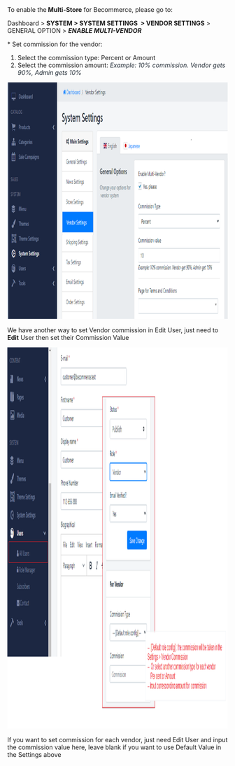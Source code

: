<p>&nbsp;</p>
<p>To enable the<strong> Multi-Store</strong> for Becommerce, please go to:</p>
<p>Dashboard &gt; <strong>SYSTEM &gt; SYSTEM SETTINGS&nbsp; &gt; VENDOR SETTINGS</strong> &gt; GENERAL OPTION &gt; <em><strong>ENABLE MULTI-VENDOR</strong></em></p>
<p>* Set commission for the vendor:</p>
<ol>
<li>Select the commission type: Percent or Amount</li>
<li>Select the commission amount:&nbsp;<em style="box-sizing: border-box; color: #212b35; font-family: -apple-system, BlinkMacSystemFont, 'San Francisco', 'Segoe UI', Roboto, 'Helvetica Neue', sans-serif; font-size: 14px; background-color: #ffffff;">Example: 10% commission. Vendor gets 90%, Admin gets 10%</em></li>
</ol>
<p><img src="/assets/images/be-vendor-settings/86c8e8e097ff859c20e7670bb69d6634.png" alt="" width="1083" height="541" /></p>
<p>We have another way to set Vendor commission in Edit User, just need to <strong>Edit</strong> User then set their Commission Value</p>
<p><img src="/assets/images/be-vendor-settings/4dad904fc77c3928965c744f6f97a7e8.png" alt="" width="1191" height="872" /></p>
<p>If you want to set commission for each vendor, just need Edit User and input the commission value here, leave blank if you want to use Default Value in the Settings above</p>
<p>&nbsp;</p>